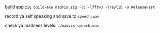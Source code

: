 build app ```zig build-exe madvis.zig -lc -lfftw3 -lraylib -O ReleaseFast```

record ya self speaking and save to ```speech.wav```

check ya madness levels: ```./madvis speech.wav```
